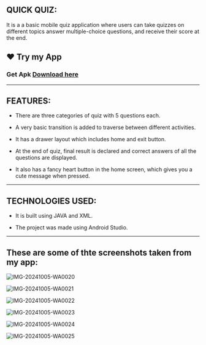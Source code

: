 ## QUICK QUIZ:

It is a a basic mobile quiz application where users can take quizzes on different topics answer multiple-choice questions, and receive their score at the end.

## ❤️ Try my App

### Get Apk [Download here](https://github.com/ShreyashPoddar/Cherry-Task/blob/main/app-debug.apk)

----------------

## FEATURES:

* There are three categories of quiz with 5 questions each.

* A very basic transition is added to traverse between different activities.

* It has a drawer layout which includes home and exit button.

* At the end of quiz, final result is declared and correct answers of all the questions are displayed.

* It also has a fancy heart button in the home screen, which gives you a cute message when pressed.

-----------------

## TECHNOLOGIES USED:

* It is built using JAVA and XML.

* The project was made using Android Studio.

--------------------

## These are some of thte screenshots taken from my app:


![IMG-20241005-WA0020](https://github.com/user-attachments/assets/b03ac8d1-2769-44ca-8eee-dc4d5c2829b0)



![IMG-20241005-WA0021](https://github.com/user-attachments/assets/d9906374-b61a-4979-a7b6-65f783243588)



![IMG-20241005-WA0022](https://github.com/user-attachments/assets/7449b4ff-7af1-4682-b319-6e57c05946f0)



![IMG-20241005-WA0023](https://github.com/user-attachments/assets/cd458738-d088-4a78-9be6-158c4187fc89)



![IMG-20241005-WA0024](https://github.com/user-attachments/assets/79ddc5dd-7be0-4198-872b-98b1710cc0cf)



![IMG-20241005-WA0025](https://github.com/user-attachments/assets/3d491f08-15fe-4b09-bcc8-a4daf376fc61)






